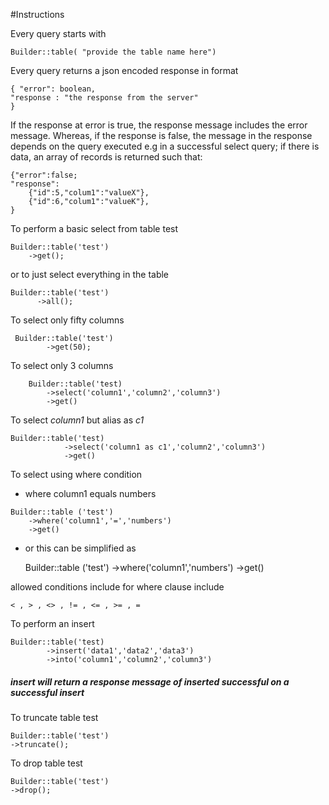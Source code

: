 #Instructions

Every query starts with 

    Builder::table( "provide the table name here")

Every query returns a json encoded response in format

    { "error": boolean,
    "response : "the response from the server"
    }

If the response at error is true, the response message  includes the error message. Whereas, if the response is false,
the message in the response depends on the query executed
e.g in a successful select query; if there is data, an array of 
records is returned such that:

    {"error":false;
    "response":
        {"id":5,"colum1":"valueX"},
        {"id":6,"colum1":"valueK"},
    }

To perform a basic select from table test

    Builder::table('test')
        ->get();

or to just select everything in the table     
    
    Builder::table('test')
          ->all();
      
 
To select only fifty columns
    
     Builder::table('test')
            ->get(50);
            
To select only 3 columns
    
        Builder::table('test)
            ->select('column1','column2','column3')
            ->get()
            
To select *column1* but alias as *c1*
    
    Builder::table('test)
                ->select('column1 as c1','column2','column3')
                ->get()
                
To select using where condition
   * where column1 equals numbers
    
    Builder::table ('test')
        ->where('column1','=','numbers')
        ->get()
 * or this can be simplified as 
 
   
    Builder::table ('test')
    ->where('column1','numbers')
     ->get()
  
  allowed conditions include for where clause include
   
    < , > , <> , != , <= , >= , = 
      
To perform an insert 
   
    Builder::table('test)
            ->insert('data1','data2','data3')
            ->into('column1','column2','column3')
     
##### insert will return a response message of *inserted successful* on a successful insert

To truncate table test
    
    Builder::table('test')
    ->truncate();
    
To drop table test
    
    Builder::table('test')
    ->drop();
